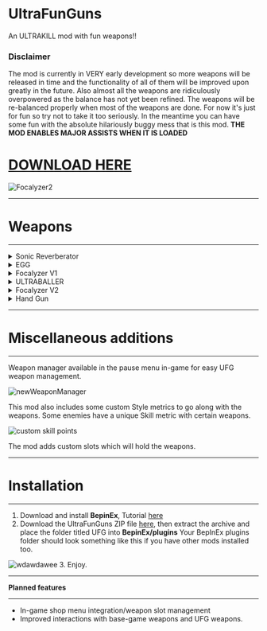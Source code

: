 # UltraFunGuns
An ULTRAKILL mod with fun weapons!!

### Disclaimer
The mod is currently in VERY early development so more weapons will be released in time and the functionality of all of them will be improved upon greatly in the future. Also almost all the weapons are ridiculously overpowered as the balance has not yet been refined. The weapons will be re-balanced properly when most of the weapons are done. For now it's just for fun so try not to take it too seriously.
In the meantime you can have some fun with the absolute hilariously buggy mess that is this mod.
**THE MOD ENABLES MAJOR ASSISTS WHEN IT IS LOADED**

# [DOWNLOAD HERE](https://github.com/Hydraxous/UltraFunGuns/releases/download/1.1.6-Experimental/UFG-1.1.6-Experimental.zip)

![Focalyzer2](https://user-images.githubusercontent.com/8602389/194092032-e4119719-a5c8-4230-886e-c8f141061c57.png)

______________________________________________________________________________________________
# Weapons
______________________________________________________________________________________________

<details>
  <summary>Sonic Reverberator</summary>


## Sonic Reverberator - Kinetic weapon

______________________________________________________________________________________________
The Sonic Reverberator is a device built around a strange artifact which seems to hold an untold amount of energy.
After charging the device and exciting the artifact, this device is capable of unleashing a MASSIVE amount of energy in devastating shockwave.
[![Promotional Art Sonic Reverberator](https://cdn.discordapp.com/attachments/432329547023908884/1019861005502795816/son342re35.png)](https://www.youtube.com/watch?v=9hzw5vhXvEc)
Click image for Demo Video ^^

However, it's best to be careful. Overcharging this weapon could have disasterous consequences and it will need to cool down for a while.

To use the weapon, hold Primary Fire to charge it and press Secondary Fire to release charged energy.

Planned changes:
- Total rework
</details>
<details>
  <summary>EGG</summary>


## EGG - Throwable device

______________________________________________________________________________________________
The EGG in the correct hands can be absolutely devastating. Nobody understands where it came from, but it's here.
The EGG can be thrown or dropped below you. When the EGG is airborne, you can shoot it for an EGGSPLOSION which will hurl more EGG at nearby enemies.

[![EGG weapon demo video](https://cdn.discordapp.com/attachments/432329547023908884/1022769971497025546/EGGImage.png)](https://youtu.be/KMYrRXTsWJc)
Click the image for Demo Video ^^

To use the weapon, you can press Primary Fire to throw an egg and Secondary Fire*to drop it below you without inheriting your speed.

Planned changes:
- TBA
</details>
<details>
  <summary>Focalyzer V1</summary>


## Focalyzer V1 - Energy weapon

______________________________________________________________________________________________
The Focalyzer functions by focusing a weak laser beam into a specialized crystal which amplifies it's wavelength allowing it to deliver massive energy streams at vast distances. UNRELATED FUN FACT: The scientist who created it was apparently vaporized along with 12 others at a dance party shortly after the device's invention.

[![Focalyzer video demo](https://cdn.discordapp.com/attachments/432329547023908884/1022769972067446784/FocalyzerImage.png)](https://youtu.be/_2U7UiblUFc)
Click the image for Demo Video ^^

To use the weapon, you can hold **Primary Fire** to fire the laser. The laser can be used to damage enemies by itself. However, by pressing **Secondary Fire** you can dispense one of the six Pylons from the weapon. When a Pylon is charged with a Focalyzer beam it will refract the beam in random directions. If several Pylons are within range of each other the Pylons will refract the beam to eachother dealing damage over an area. 

Planned changes:
- N/A
</details>
<details>
  <summary>ULTRABALLER</summary>


## ULTRABALLER - Throwable Device
______________________________________________________________________________________________
Crafted from the finest rubber or leather or... yeah we don't know. But it's bouncy!

[![Ultraballerimage](https://cdn.discordapp.com/attachments/432329547023908884/1023616885889175622/UltraballerImage2.png)](https://www.youtube.com/watch?v=wE9VJR8xwnY)
Click for "demo" video ^

How to use:
You can throw the ball with primary fire. Alternatively you can charge your throw by holding primary fire and release for a stronger throw.
You can also softly throw the ball with secondary fire.
When the ball is in play, you can pull it towards you by holding secondary fire. Releasing secondary fire will send the ball away from you again.

You can shoot the ball with the revolver or parry it to excite it. When the ball gets excited it will attempt to find the nearest enemy and perform a homing attack at it. 

Every time the ball bounces it increases it's speed and damage. While excited the ball will have even further increased speed and damage output.

Press K while the weapon is eqiupped to swap the skin on the ball between kickball and basketball.

Planned changes:
- None
</details>
<details>
  <summary>Focalyzer V2</summary>


## Focalyzer V2 - Energy weapon

______________________________________________________________________________________________
The Focalyzer V2 is quite similar to it's predecessor. However, the main difference is that your pylons will now follow your command very carefully.

![Focalyzer2](https://user-images.githubusercontent.com/8602389/194092032-e4119719-a5c8-4230-886e-c8f141061c57.png)
Demo video coming soon ^^

To use the weapon, you can hold **Primary Fire** to fire the laser. The laser can be used to damage enemies by itself. However, by pressing **Secondary Fire** you can dispense a pylon from the weapon. When a pylon is active, it will fire at the exact point that you are firing at! Pylons will recharge faster with a higher style rank. 

Planned changes:
- Balancing
</details>
<details>
  <summary>Hand Gun</summary>


## Hand Gun - Hand type weapon :)

______________________________________________________________________________________________
The Hand gun is like your hand but its a gun lol

![Hand Gun](https://user-images.githubusercontent.com/8602389/194092046-040d1a3d-18a1-44d0-9cf9-7e969e10856e.png)
Demo video coming soon ^^

Primary fire shoots a powerful, piercing, explosive beam. The beam is so powerful it can destroy enemy projectiles mid flight!

Planned changes:
- Balancing
- Sound fixes
- Secondary action
</details>


______________________________________________________________________________________________
# Miscellaneous additions
______________________________________________________________________________________________
Weapon manager available in the pause menu in-game for easy UFG weapon management.

![newWeaponManager](https://user-images.githubusercontent.com/8602389/194091030-5b16e8b8-a0fc-4bf0-ae4a-cd8d3c7305f0.png)

This mod also includes some custom Style metrics to go along with the weapons. Some enemies have a unique Skill metric with certain weapons.

![custom skill points](https://cdn.discordapp.com/attachments/432329547023908884/1019852616303394876/awdsiuhai.PNG)

The mod adds custom slots which will hold the weapons.
_______________________________________________________________________________________________________________________________________
# Installation
_______________________________________________________________________________________________________________________________________
1. Download and install **BepinEx**, Tutorial [here](https://www.youtube.com/watch?v=meNiXcbPh_s)
2. Download the UltraFunGuns ZIP file [here](https://github.com/Hydraxous/UltraFunGuns/releases/download/1.1.6-Experimental/UFG-1.1.6-Experimental.zip), then extract the archive and place the folder titled UFG into **BepinEx/plugins**
Your BepInEx plugins folder should look something like this if you have other mods installed too.

![wdawdawee](https://user-images.githubusercontent.com/8602389/194096157-bffdff6b-f04f-4569-a060-d3e5d770d33e.PNG)
3. Enjoy.
_______________________________________________________________________________________________________________________________________
**Planned features**
_______________________________________________________________________________________________________________________________________
- In-game shop menu integration/weapon slot management
- Improved interactions with base-game weapons and UFG weapons.
